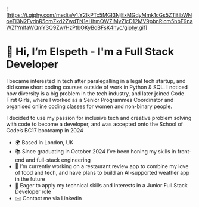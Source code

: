 ![https://i.giphy.com/media/v1.Y2lkPTc5MGI3NjExMGdyMmk1cGs5ZTBlbWNoeTl3N2FvdnR5cmZkd2ZwdTN1eHhmOWZlMyZlcD12MV9pbnRlcm5hbF9naWZfYnlfaWQmY3Q9Zw/HzPtbOKyBoBFsK4hyc/giphy.gif]

#  👋 Hi, I’m Elspeth - I'm a Full Stack Developer  

I became interested in tech after paralegalling in a legal tech startup, and did some short coding courses outside of work in Python & SQL. I noticed how diversity is a big problem in the tech industry, and later joined Code First Girls, where I worked as a Senior Programmes Coordinator and organised online coding classes for women and non-binary people. 

I decided to use my passion for inclusive tech and creative problem solving with code to become a developer, and was accepted onto the School of Code’s BC17 bootcamp in 2024

- 🌍 Based in London, UK
- 📚 Since graduating in October 2024 I’ve been honing my skills in front-end and full-stack engineering
- 🧠 I’m currently working on a restaurant review app to combine my love of food and tech, and have plans to build an AI-supported weather app in the future
- 🚀 Eager to apply my technical skills and interests in a Junior Full Stack Developer role
- ✉️ Contact me via Linkedin
